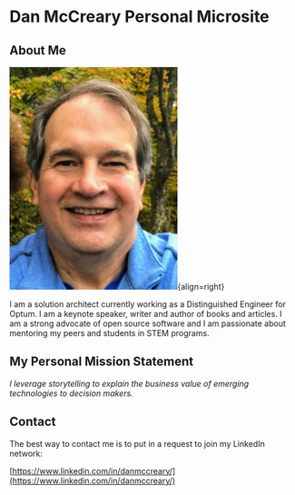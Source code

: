 # Dan McCreary Personal Microsite



## About Me

![](img/dan-mccreary-headshot-2021-small.png){align=right}

I am a solution architect currently working as a Distinguished Engineer for Optum.  I am a keynote speaker, writer and author of books and articles.  I am a strong advocate of open source software and I am passionate about mentoring my peers and students in STEM programs.

## My Personal Mission Statement

  *I leverage storytelling to explain the business value of emerging technologies to decision makers.*

## Contact

The best way to contact me is to put in a request to join my LinkedIn network:

[https://www.linkedin.com/in/danmccreary/](https://www.linkedin.com/in/danmccreary/)
